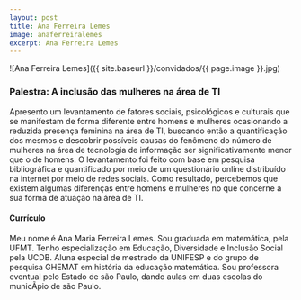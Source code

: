 ```yaml
---
layout: post
title: Ana Ferreira Lemes
image: anaferreiralemes
excerpt: Ana Ferreira Lemes
---
```

![Ana Ferreira Lemes]({{ site.baseurl }}/convidados/{{ page.image }}.jpg)

### Palestra: A inclusão das mulheres na área de TI

Apresento um levantamento de fatores sociais, psicológicos e culturais que se manifestam de forma diferente entre homens e mulheres ocasionando a reduzida presença feminina na área de TI, buscando então a quantificação dos mesmos e descobrir possí­veis causas do fenômeno do número de mulheres na área de tecnologia de informação ser significativamente menor que o de homens. O levantamento foi feito com base em pesquisa bibliográfica e quantificado por meio de um questionário online distribuí­do na internet por meio de redes sociais. Como resultado, percebemos que existem algumas diferenças entre homens e mulheres no que concerne a sua forma de atuação na área de TI.

#### Currículo

Meu nome é Ana Maria Ferreira Lemes. Sou graduada em matemática, pela UFMT. Tenho especialização em Educação, Diversidade e Inclusão Social pela UCDB. Aluna especial de mestrado da UNIFESP e do grupo de pesquisa GHEMAT em história da educação matemática. Sou professora eventual pelo Estado de são Paulo, dando aulas em duas escolas do municÃ­pio de são Paulo.
